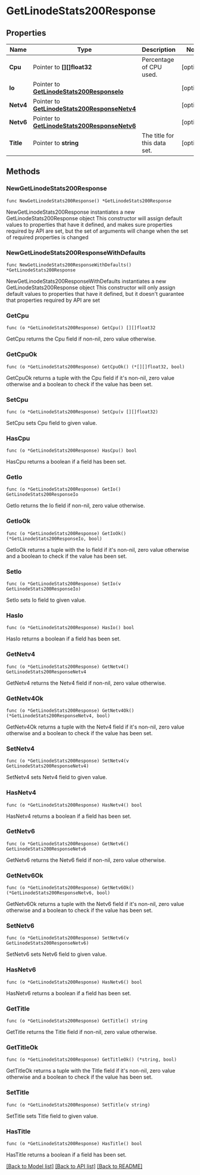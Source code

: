 # GetLinodeStats200Response

## Properties

Name | Type | Description | Notes
------------ | ------------- | ------------- | -------------
**Cpu** | Pointer to **[][]float32** | Percentage of CPU used. | [optional] 
**Io** | Pointer to [**GetLinodeStats200ResponseIo**](GetLinodeStats200ResponseIo.md) |  | [optional] 
**Netv4** | Pointer to [**GetLinodeStats200ResponseNetv4**](GetLinodeStats200ResponseNetv4.md) |  | [optional] 
**Netv6** | Pointer to [**GetLinodeStats200ResponseNetv6**](GetLinodeStats200ResponseNetv6.md) |  | [optional] 
**Title** | Pointer to **string** | The title for this data set. | [optional] 

## Methods

### NewGetLinodeStats200Response

`func NewGetLinodeStats200Response() *GetLinodeStats200Response`

NewGetLinodeStats200Response instantiates a new GetLinodeStats200Response object
This constructor will assign default values to properties that have it defined,
and makes sure properties required by API are set, but the set of arguments
will change when the set of required properties is changed

### NewGetLinodeStats200ResponseWithDefaults

`func NewGetLinodeStats200ResponseWithDefaults() *GetLinodeStats200Response`

NewGetLinodeStats200ResponseWithDefaults instantiates a new GetLinodeStats200Response object
This constructor will only assign default values to properties that have it defined,
but it doesn't guarantee that properties required by API are set

### GetCpu

`func (o *GetLinodeStats200Response) GetCpu() [][]float32`

GetCpu returns the Cpu field if non-nil, zero value otherwise.

### GetCpuOk

`func (o *GetLinodeStats200Response) GetCpuOk() (*[][]float32, bool)`

GetCpuOk returns a tuple with the Cpu field if it's non-nil, zero value otherwise
and a boolean to check if the value has been set.

### SetCpu

`func (o *GetLinodeStats200Response) SetCpu(v [][]float32)`

SetCpu sets Cpu field to given value.

### HasCpu

`func (o *GetLinodeStats200Response) HasCpu() bool`

HasCpu returns a boolean if a field has been set.

### GetIo

`func (o *GetLinodeStats200Response) GetIo() GetLinodeStats200ResponseIo`

GetIo returns the Io field if non-nil, zero value otherwise.

### GetIoOk

`func (o *GetLinodeStats200Response) GetIoOk() (*GetLinodeStats200ResponseIo, bool)`

GetIoOk returns a tuple with the Io field if it's non-nil, zero value otherwise
and a boolean to check if the value has been set.

### SetIo

`func (o *GetLinodeStats200Response) SetIo(v GetLinodeStats200ResponseIo)`

SetIo sets Io field to given value.

### HasIo

`func (o *GetLinodeStats200Response) HasIo() bool`

HasIo returns a boolean if a field has been set.

### GetNetv4

`func (o *GetLinodeStats200Response) GetNetv4() GetLinodeStats200ResponseNetv4`

GetNetv4 returns the Netv4 field if non-nil, zero value otherwise.

### GetNetv4Ok

`func (o *GetLinodeStats200Response) GetNetv4Ok() (*GetLinodeStats200ResponseNetv4, bool)`

GetNetv4Ok returns a tuple with the Netv4 field if it's non-nil, zero value otherwise
and a boolean to check if the value has been set.

### SetNetv4

`func (o *GetLinodeStats200Response) SetNetv4(v GetLinodeStats200ResponseNetv4)`

SetNetv4 sets Netv4 field to given value.

### HasNetv4

`func (o *GetLinodeStats200Response) HasNetv4() bool`

HasNetv4 returns a boolean if a field has been set.

### GetNetv6

`func (o *GetLinodeStats200Response) GetNetv6() GetLinodeStats200ResponseNetv6`

GetNetv6 returns the Netv6 field if non-nil, zero value otherwise.

### GetNetv6Ok

`func (o *GetLinodeStats200Response) GetNetv6Ok() (*GetLinodeStats200ResponseNetv6, bool)`

GetNetv6Ok returns a tuple with the Netv6 field if it's non-nil, zero value otherwise
and a boolean to check if the value has been set.

### SetNetv6

`func (o *GetLinodeStats200Response) SetNetv6(v GetLinodeStats200ResponseNetv6)`

SetNetv6 sets Netv6 field to given value.

### HasNetv6

`func (o *GetLinodeStats200Response) HasNetv6() bool`

HasNetv6 returns a boolean if a field has been set.

### GetTitle

`func (o *GetLinodeStats200Response) GetTitle() string`

GetTitle returns the Title field if non-nil, zero value otherwise.

### GetTitleOk

`func (o *GetLinodeStats200Response) GetTitleOk() (*string, bool)`

GetTitleOk returns a tuple with the Title field if it's non-nil, zero value otherwise
and a boolean to check if the value has been set.

### SetTitle

`func (o *GetLinodeStats200Response) SetTitle(v string)`

SetTitle sets Title field to given value.

### HasTitle

`func (o *GetLinodeStats200Response) HasTitle() bool`

HasTitle returns a boolean if a field has been set.


[[Back to Model list]](../README.md#documentation-for-models) [[Back to API list]](../README.md#documentation-for-api-endpoints) [[Back to README]](../README.md)


